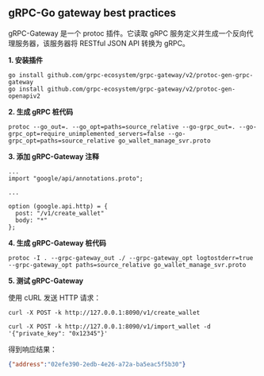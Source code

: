 ## gRPC-Go gateway best practices

gRPC-Gateway 是一个 protoc 插件。它读取 gRPC 服务定义并生成一个反向代理服务器，该服务器将 RESTful JSON API 转换为 gRPC。

**1. 安装插件**

```shell
go install github.com/grpc-ecosystem/grpc-gateway/v2/protoc-gen-grpc-gateway
go install github.com/grpc-ecosystem/grpc-gateway/v2/protoc-gen-openapiv2
```

**2. 生成 gRPC 桩代码**

```shell
protoc --go_out=. --go_opt=paths=source_relative --go-grpc_out=. --go-grpc_opt=require_unimplemented_servers=false --go-grpc_opt=paths=source_relative go_wallet_manage_svr.proto
```

**3. 添加 gRPC-Gateway 注释**

```text
...
import "google/api/annotations.proto";

...

option (google.api.http) = {
  post: "/v1/create_wallet"
  body: "*"
};
```

**4. 生成 gRPC-Gateway 桩代码**

```shell
protoc -I . --grpc-gateway_out ./ --grpc-gateway_opt logtostderr=true --grpc-gateway_opt paths=source_relative go_wallet_manage_svr.proto
```

**5. 测试 gRPC-Gateway**

使用 cURL 发送 HTTP 请求：

```shell
curl -X POST -k http://127.0.0.1:8090/v1/create_wallet

curl -X POST -k http://127.0.0.1:8090/v1/import_wallet -d '{"private_key": "0x12345"}'
```

得到响应结果：

```json
{"address":"02efe390-2edb-4e26-a72a-ba5eac5f5b30"}
```